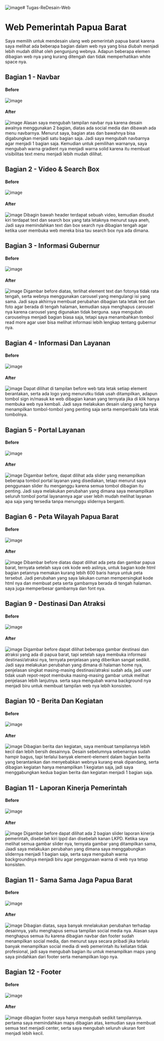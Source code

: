 ![image](https://github.com/ZakyBisdig/Tugas-ReDesain-Web/assets/147672935/fbddebb5-ab18-4761-ab15-4cbb7fde83ae)# Tugas-ReDesain-Web
# Web Pemerintah Papua Barat
Saya memilih untuk mendesain ulang web pemerintah papua barat karena saya melihat ada beberapa bagian dalam web nya yang bisa diubah menjadi lebih mudah dilihat oleh pengunjung webnya. Adapun beberapa elemen dibagian web nya yang kurang ditengah dan tidak memperhatikan white space nya.

## Bagian 1 - Navbar
#### Before
![image](https://github.com/ZakyBisdig/Tugas-ReDesain-Web/assets/147672935/7266ac86-8027-42c4-b08d-dc3c1404f4e6)
#### After
![image](https://github.com/ZakyBisdig/Tugas-ReDesain-Web/assets/147672935/221f00bc-89b1-43fd-acea-620edb2e0889)
Alasan saya mengubah tampilan navbar nya karena desain awalnya menggunakan 2 bagian, diatas ada social media dan dibawah ada menu navbarnya. Menurut saya, bagian atas dan bawahnya bisa digabungkan menjadi satu bagian saja. Jadi saya mengubah navbarnya agar menjadi 1 bagian saja. Kemudian untuk pemilihan warnanya, saya mengubah warna gradient nya menjadi warna solid karena itu membuat visibilitas text menu menjadi lebih mudah dilihat.

## Bagian 2 - Video & Search Box
#### Before
![image](https://github.com/ZakyBisdig/Tugas-ReDesain-Web/assets/147672935/eba909f8-8bdc-4a8f-b0ac-d2cb5f98056c)
#### After
![image](https://github.com/ZakyBisdig/Tugas-ReDesain-Web/assets/147672935/bc708303-6cbc-41a1-a367-f9346920f2cb)
Dibagin bawah header terdapat sebuah video, kemudian disudut kiri terdapat text dan search box yang tata letaknya menurut saya aneh, Jadi saya memindahkan text dan box search nya dibagian tengah agar ketika user membuka web mereka bisa tau search box nya ada dimana.

## Bagian 3 - Informasi Gubernur
#### Before
![image](https://github.com/ZakyBisdig/Tugas-ReDesain-Web/assets/147672935/42a7950d-94cb-4aa8-a30e-2474a6403667)
#### After
![image](https://github.com/ZakyBisdig/Tugas-ReDesain-Web/assets/147672935/2ef416c9-410e-49fd-869e-ee15cda58461)
Digambar before diatas, terlihat element text dan fotonya tidak rata tengah, serta webnya menggunakan carousel yang mengulangi isi yang sama. Jadi saya akhirnya membuat perubahan dibagian tata letak text dan foto agar berada di tengah halaman, kemudian saya menghapus carousel nya karena carousel yang digunakan tidak berguna. saya mengubah carouselnya menjadi bagian biasa saja, tetapi saya menambahkan tombol read more agar user bisa melihat informasi lebih lengkap tentang gubernur nya.

## Bagian 4 - Informasi Dan Layanan
#### Before
![image](https://github.com/ZakyBisdig/Tugas-ReDesain-Web/assets/147672935/4300fdf2-4765-4799-9eac-fe996178ef37)
#### After
![image](https://github.com/ZakyBisdig/Tugas-ReDesain-Web/assets/147672935/079c4cac-4b77-4ada-b38e-e9f8f21fc841)
Dapat dilihat di tampilan before web tata letak setiap element berantakan, serta ada logo yang menurutku tidak usah ditampilkan, adapun tombol sign in/masuk ke web dibagian kanan yang ternyata jika di klik hanya membuka web nya kembali. Jadi saya melakukan desain ulang yang hanya menampilkan tombol-tombol yang penting saja serta memperbaiki tata letak tombolnya.

## Bagian 5 - Portal Layanan
#### Before
![image](https://github.com/ZakyBisdig/Tugas-ReDesain-Web/assets/147672935/509c0fb8-083e-4937-9745-1c051591c82b)
#### After
![image](https://github.com/ZakyBisdig/Tugas-ReDesain-Web/assets/147672935/d2728862-dc14-4e69-89ba-0bf3ed09b511)
Digambar before, dapat dilihat ada slider yang menampilkan beberapa tombol portal layanan yang disediakan, tetapi menurut saya penggunaan slider itu menganggu karena semua tombol dibagian itu penting. Jadi saya melakukan perubahan yang dimana saya menampilkan seluruh tombol portal layanannya agar user lebih mudah melihat layanan apa saja yang tersedia tanpa menunggu slidernya berganti.

## Bagian 6 - Peta Wilayah Papua Barat
#### Before
![image](https://github.com/ZakyBisdig/Tugas-ReDesain-Web/assets/147672935/3ea68c15-902c-470d-89f8-547a4923ca6f)
#### After
![image](https://github.com/ZakyBisdig/Tugas-ReDesain-Web/assets/147672935/5dcb190f-afb1-4336-8141-3b8f4c887458)
Dibambar before diatas dapat dilihat ada peta dan gambar papua barat, ternyata setelah saya cek kode web aslinya, untuk bagian kode html bagian petannya memakan kurang lebih 600 baris hanya untuk peta tersebut. Jadi perubahan yang saya lakukan cuman mempersingkat kode html nya dan membuat peta serta gambarnya berada di tengah halaman. saya juga memperbesar gambarnya dan font nya.

## Bagian 9 - Destinasi Dan Atraksi
#### Before
![image](https://github.com/ZakyBisdig/Tugas-ReDesain-Web/assets/147672935/83ff9824-4662-4380-b74a-5da55c4d1fba)
#### After
![image](https://github.com/ZakyBisdig/Tugas-ReDesain-Web/assets/147672935/a053a121-a11f-452f-96da-6e8cf86acbd1)
Digambar before dapat dilihat beberapa gambar destinasi dan atraksi yang ada di papua barat, tapi setelah saya membuka informasi destinasi/atraksi nya, ternyata penjelasan yang diberikan sangat sedikit. Jadi saya melakukan perubahan yang dimana di halaman home nya, penjelasan singkat masing-masing destinasi/atraksi sudah ada, jadi user tidak usah repot-repot membuka masing-masing gambar untuk melihat penjelasan lebih lanjutnya. serta saya mengubah warna background nya menjadi biru untuk membuat tampilan web nya lebih konsisten.

## Bagian 10 - Berita Dan Kegiatan
#### Before
![image](https://github.com/ZakyBisdig/Tugas-ReDesain-Web/assets/147672935/92216202-d9bc-4882-91e3-ad02691586dd)
#### After
![image](https://github.com/ZakyBisdig/Tugas-ReDesain-Web/assets/147672935/51f0a861-7521-465b-8f59-5627a8dc90fa)
Dibagian berita dan kegiatan, saya membuat tampilannya lebih kecil dan lebih bersih desainnya. Desain sebelumnya sebenarnya sudah hampir bagus, tapi terlalui banyak element-element dalam bagian berita yang berantankan dan menyebabkan webnya kurang enak dipandang, serta dibagian kegiatan hanya menampilkan 1 kegiatan saja, jadi saya menggabungkan kedua bagian berita dan kegiatan menjadi 1 bagian saja.

## Bagian 11 - Laporan Kinerja Pemerintah
#### Before
![image](https://github.com/ZakyBisdig/Tugas-ReDesain-Web/assets/147672935/b35ef116-b79b-408d-811f-f3c29e519203)
#### After
![image](https://github.com/ZakyBisdig/Tugas-ReDesain-Web/assets/147672935/e7bfe9fd-4450-4b3f-8867-991968eeb945)
Digambar before dapat dilihat ada 2 bagian slider laporan kinerja pemerintah, disebelah kiri lppd dan disebelah kanan LKPD. Ketika saya melihat semua gambar slider nya, ternyata gambar yang ditampilkan sama, Jaadi saya melakukan perubahan yang dimana saya menggabungkan slidernya menjadi 1 bagian saja, serta saya mengubah warna backgroundnya menjadi biru agar penggunaan warna di web nya tetap konsisten.

## Bagian 11 - Sama Sama Jaga Papua Barat
#### Before
![image](https://github.com/ZakyBisdig/Tugas-ReDesain-Web/assets/147672935/df9d503c-bfb8-4b71-a37e-b3b650b60de6)
#### After
![image](https://github.com/ZakyBisdig/Tugas-ReDesain-Web/assets/147672935/901948fa-68e7-4068-8d52-bb5814094cbe)
Dibagian diatas, saya banyak mnelakukan perubahan terhadap desainnya, yaitu menghapus semua tampilan social media nya. Alasan saya menghapus semua itu karena dibagian navbar dan footer sudah menampilkan social media, dan menurut saya secara pribadi jika terlalu banyak menampilkan social media di web pemerintah itu keliatan tidak profesional, jadi saya mengubah bagian itu untuk menampilkan maps yang saya pindahkan dari footer serta menampilkan logo nya.

## Bagian 12 - Footer
#### Before
![image](https://github.com/ZakyBisdig/Tugas-ReDesain-Web/assets/147672935/cccc4bd5-cdbb-41fd-80ac-b0f8a36e21e7)
#### After
![image](https://github.com/ZakyBisdig/Tugas-ReDesain-Web/assets/147672935/9dce44c3-7457-4b08-a16e-c6c15ca007df)
dibagian footer saya hanya mengubah sedikit tampilannya. pertama saya memindahkan maps dibagian atas, kemudian saya membuat semua text menjadi center, serta saya mengubah seluruh ukuran font menjadi lebih kecil.
